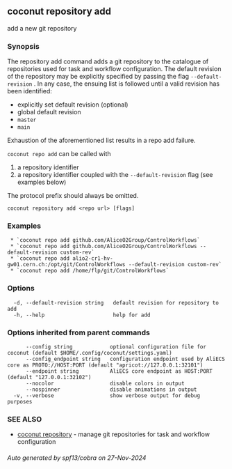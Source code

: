 ## coconut repository add

add a new git repository

### Synopsis

The repository add command adds a git repository to the catalogue of repositories used for task and workflow configuration.
The default revision of the repository may be explicitly specified by passing the flag `--default-revision` . In any case,
the ensuing list is followed until a valid revision has been identified:

- explicitly set default revision (optional)
- global default revision
- `master`
- `main`

Exhaustion of the aforementioned list results in a repo add failure.

`coconut repo add` can be called with

1) a repository identifier
2) a repository identifier coupled with the `--default-revision` flag (see examples below)

The protocol prefix should always be omitted.

```
coconut repository add <repo url> [flags]
```

### Examples

```
 * `coconut repo add github.com/AliceO2Group/ControlWorkflows`
 * `coconut repo add github.com/AliceO2Group/ControlWorkflows --default-revision custom-rev`
 * `coconut repo add alio2-cr1-hv-gw01.cern.ch:/opt/git/ControlWorkflows --default-revision custom-rev`
 * `coconut repo add /home/flp/git/ControlWorkflows`
```

### Options

```
  -d, --default-revision string   default revision for repository to add
  -h, --help                      help for add
```

### Options inherited from parent commands

```
      --config string            optional configuration file for coconut (default $HOME/.config/coconut/settings.yaml)
      --config_endpoint string   configuration endpoint used by AliECS core as PROTO://HOST:PORT (default "apricot://127.0.0.1:32101")
      --endpoint string          AliECS core endpoint as HOST:PORT (default "127.0.0.1:32102")
      --nocolor                  disable colors in output
      --nospinner                disable animations in output
  -v, --verbose                  show verbose output for debug purposes
```

### SEE ALSO

* [coconut repository](coconut_repository.md)	 - manage git repositories for task and workflow configuration

###### Auto generated by spf13/cobra on 27-Nov-2024
